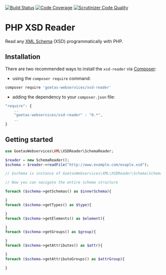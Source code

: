 [![Build Status](https://travis-ci.org/goetas-webservices/xsd-reader.svg?branch=master)](https://travis-ci.org/goetas-webservices/xsd-reader)
[![Code Coverage](https://scrutinizer-ci.com/g/goetas-webservices/xsd-reader/badges/coverage.png?b=master)](https://scrutinizer-ci.com/g/goetas-webservices/xsd-reader/?branch=master)
[![Scrutinizer Code Quality](https://scrutinizer-ci.com/g/goetas-webservices/xsd-reader/badges/quality-score.png?b=master)](https://scrutinizer-ci.com/g/goetas-webservices/xsd-reader/?branch=master)


PHP XSD Reader
==============

Read any [XML Schema](http://www.w3.org/XML/Schema) (XSD) programmatically with PHP.


Installation
------------

There are two recommended ways to install the `xsd-reader` via [Composer](https://getcomposer.org/):

* using the ``composer require`` command:

```bash
composer require 'goetas-webservices/xsd-reader'
```

* adding the dependency to your ``composer.json`` file:

```js
"require": {
    ..
    "goetas-webservices/xsd-reader" : "0.*",
    ..
}
```
Getting started
---------------

```php
use GoetasWebservices\XML\XSDReader\SchemaReader;

$reader = new SchemaReader();
$schema = $reader->readFile("http://www.example.com/exaple.xsd");

// $schema is instance of GoetasWebservices\XML\XSDReader\Schema\Schema;

// Now you can navigate the entire schema structure

foreach ($schema->getSchemas() as $innerSchema){

}
foreach ($schema->getTypes() as $type){

}
foreach ($schema->getElements() as $element){

}
foreach ($schema->getGroups() as $group){

}
foreach ($schema->getAttributes() as $attr){

}
foreach ($schema->getAttributeGroups() as $attrGroup){

}
```
